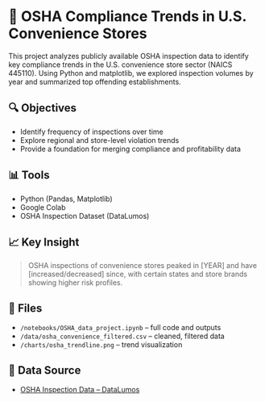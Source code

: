 # 🏪 OSHA Compliance Trends in U.S. Convenience Stores

This project analyzes publicly available OSHA inspection data to identify key compliance trends in the U.S. convenience store sector (NAICS 445110). Using Python and matplotlib, we explored inspection volumes by year and summarized top offending establishments.

## 🔍 Objectives
- Identify frequency of inspections over time
- Explore regional and store-level violation trends
- Provide a foundation for merging compliance and profitability data

## 📊 Tools
- Python (Pandas, Matplotlib)
- Google Colab
- OSHA Inspection Dataset (DataLumos)

## 📈 Key Insight
> OSHA inspections of convenience stores peaked in [YEAR] and have [increased/decreased] since, with certain states and store brands showing higher risk profiles.

## 📁 Files
- `/notebooks/OSHA_data_project.ipynb` – full code and outputs
- `/data/osha_convenience_filtered.csv` – cleaned, filtered data
- `/charts/osha_trendline.png` – trend visualization

## 📎 Data Source
- [OSHA Inspection Data – DataLumos](https://www.openicpsr.org/openicpsr/project/100306/version/V1/view)
